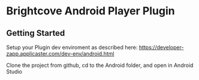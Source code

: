 # Brightcove Android Player Plugin

## Getting Started

Setup your Plugin dev enviroment as described here: https://developer-zapp.applicaster.com/dev-env/android.html

Clone the project from github, cd to the Android folder, and open in Android Studio
